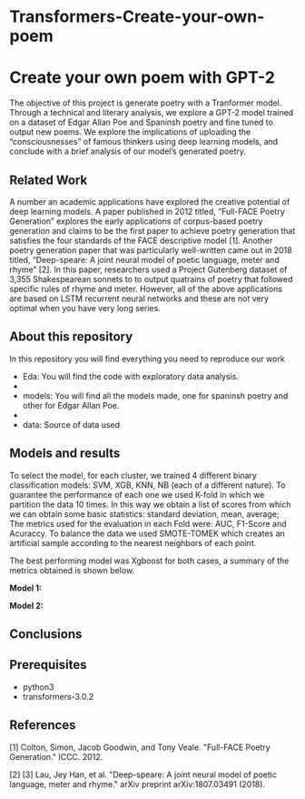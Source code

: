 # Transformers-Create-your-own-poem

# Create your own poem with GPT-2


The objective of this project is generate poetry with a Tranformer model. Through a technical and literary analysis, we explore a
GPT-2 model trained on a dataset of Edgar Allan Poe and Spaninsh poetry and fine tuned to
output new poems. We explore the implications of uploading the “consciousnesses” of famous thinkers using deep learning models, and
conclude with a brief analysis of our model’s generated poetry.

##  Related Work 
A number an academic applications have explored the creative potential of deep learning models. 
A paper published in 2012 titled, “Full-FACE Poetry Generation” explores the early applications
of corpus-based poetry generation and claims to be the first paper to achieve poetry generation
that satisfies the four standards of the FACE descriptive model [1]. Another poetry generation paper that was particularly well-written came out in 2018 titled, “Deep-speare: A joint neural model of poetic language, meter and rhyme” [2]. In this paper,
researchers used a Project Gutenberg dataset of 3,355 Shakespearean sonnets to to output quatrains of poetry that followed specific rules of rhyme and meter. However, all of the above applications are based on LSTM recurrent neural networks and these are not very optimal when you have very long series. 

## About this repository

In this repository you will find everything you need to reproduce our work

* Eda: You will find the code with exploratory data analysis.
* 
* models: You will find all the models made, one for spaninsh poetry and other for Edgar Allan Poe.
* 
* data: Source of data used


## Models and results

To select the model, for each cluster, we trained 4 different binary classification models: SVM, XGB, KNN, NB (each of a different nature). To guarantee the performance of each one we used K-fold in which we partition the data 10 times. In this way we obtain a list of scores from which we can obtain some basic statistics: standard deviation, mean, average; The metrics used for the evaluation in each Fold were: AUC, F1-Score and Acuraccy. To balance the data we used SMOTE-TOMEK which creates an artificial sample according to the nearest neighbors of each point.

The best performing model was Xgboost for both cases, a summary of the metrics obtained is shown below.

**Model 1:**


**Model 2:**



## Conclusions
 
 

## Prerequisites


* python3
* transformers-3.0.2


## References

[1] Colton, Simon, Jacob Goodwin, and Tony Veale. "Full-FACE Poetry Generation." ICCC.
2012.

[2] [3] Lau, Jey Han, et al. "Deep-speare: A joint neural model of poetic language, meter and
rhyme." arXiv preprint arXiv:1807.03491 (2018).


